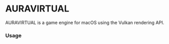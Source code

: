# AURAVIRTUAL

AURAVIRTUAL is a game engine for macOS using the Vulkan rendering API. 
 
### Usage

